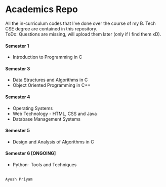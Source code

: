 # Academics Repo
All the in-curriculum codes that I've done over the course of my B. Tech CSE degree are contained in this repository.<br>
ToDo: Questions are missing, will upload them later (only if I find them xD).<br>
#### Semester 1
* Introduction to Programming in C
#### Semester 3
* Data Structures and Algorithms in C
* Object Oriented Programming in C++
#### Semester 4
* Operating Systems 
* Web Technology - HTML, CSS and Java
* Database Management Systems
#### Semester 5
* Design and Analysis of Algorithms in C
#### Semester 6 [ONGOING]
* Python- Tools and Techniques
<br>
<code>Ayush Priyam</code>
